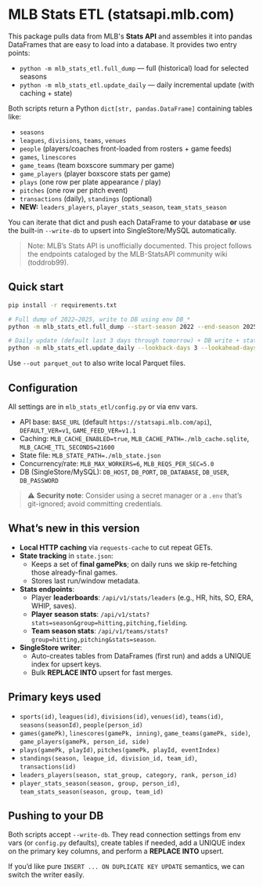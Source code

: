 # MLB Stats ETL (statsapi.mlb.com)

This package pulls data from MLB's **Stats API** and assembles it into pandas DataFrames
that are easy to load into a database. It provides two entry points:

- `python -m mlb_stats_etl.full_dump` — full (historical) load for selected seasons
- `python -m mlb_stats_etl.update_daily` — daily incremental update (with caching + state)

Both scripts return a Python `dict[str, pandas.DataFrame]` containing tables like:

- `seasons`
- `leagues`, `divisions`, `teams`, `venues`
- `people` (players/coaches front-loaded from rosters + game feeds)
- `games`, `linescores`
- `game_teams` (team boxscore summary per game)
- `game_players` (player boxscore stats per game)
- `plays` (one row per plate appearance / play)
- `pitches` (one row per pitch event)
- `transactions` (daily), `standings` (optional)
- **NEW:** `leaders_players`, `player_stats_season`, `team_stats_season`

You can iterate that dict and push each DataFrame to your database **or** use the built-in `--write-db`
to upsert into SingleStore/MySQL automatically.

> Note: MLB’s Stats API is unofficially documented. This project follows the endpoints cataloged by the
> MLB-StatsAPI community wiki (toddrob99).

## Quick start

```bash
pip install -r requirements.txt

# Full dump of 2022–2025, write to DB using env DB_*
python -m mlb_stats_etl.full_dump --start-season 2022 --end-season 2025 --include-standings --write-db

# Daily update (default last 3 days through tomorrow) + DB write + state.json
python -m mlb_stats_etl.update_daily --lookback-days 3 --lookahead-days 1 --write-db
```

Use `--out parquet_out` to also write local Parquet files.

## Configuration

All settings are in `mlb_stats_etl/config.py` or via env vars.

- API base: `BASE_URL` (default `https://statsapi.mlb.com/api`), `DEFAULT_VER=v1`, `GAME_FEED_VER=v1.1`
- Caching: `MLB_CACHE_ENABLED=true`, `MLB_CACHE_PATH=./mlb_cache.sqlite`, `MLB_CACHE_TTL_SECONDS=21600`
- State file: `MLB_STATE_PATH=./mlb_state.json`
- Concurrency/rate: `MLB_MAX_WORKERS=6`, `MLB_REQS_PER_SEC=5.0`
- DB (SingleStore/MySQL): `DB_HOST`, `DB_PORT`, `DB_DATABASE`, `DB_USER`, `DB_PASSWORD`

> ⚠️ **Security note**: Consider using a secret manager or a `.env` that’s git-ignored; avoid committing credentials.

## What’s new in this version

- **Local HTTP caching** via `requests-cache` to cut repeat GETs.
- **State tracking** in `state.json`:
  - Keeps a set of **final gamePks**; on daily runs we skip re-fetching those already-final games.
  - Stores last run/window metadata.
- **Stats endpoints**:
  - Player **leaderboards**: `/api/v1/stats/leaders` (e.g., HR, hits, SO, ERA, WHIP, saves).
  - **Player season stats**: `/api/v1/stats?stats=season&group=hitting,pitching,fielding`.
  - **Team season stats**: `/api/v1/teams/stats?group=hitting,pitching&stats=season`.
- **SingleStore writer**:
  - Auto-creates tables from DataFrames (first run) and adds a UNIQUE index for upsert keys.
  - Bulk **REPLACE INTO** upsert for fast merges.

## Primary keys used

- `sports(id)`, `leagues(id)`, `divisions(id)`, `venues(id)`, `teams(id)`, `seasons(seasonId)`, `people(person_id)`
- `games(gamePk)`, `linescores(gamePk, inning)`, `game_teams(gamePk, side)`, `game_players(gamePk, person_id, side)`
- `plays(gamePk, playId)`, `pitches(gamePk, playId, eventIndex)`
- `standings(season, league_id, division_id, team_id)`, `transactions(id)`
- `leaders_players(season, stat_group, category, rank, person_id)`
- `player_stats_season(season, group, person_id)`, `team_stats_season(season, group, team_id)`

## Pushing to your DB

Both scripts accept `--write-db`. They read connection settings from env vars (or `config.py` defaults),
create tables if needed, add a UNIQUE index on the primary key columns, and perform a **REPLACE INTO** upsert.

If you’d like pure `INSERT ... ON DUPLICATE KEY UPDATE` semantics, we can switch the writer easily.

